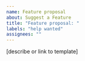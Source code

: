 ```yaml
---
name: Feature proposal
about: Suggest a Feature
title: "Feature proposal: "
labels: "help wanted"
assignees: ""
---
```


[describe or link to template]
